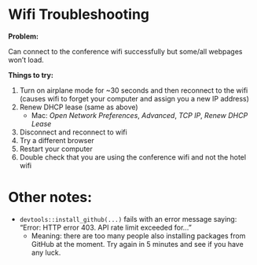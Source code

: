 Wifi Troubleshooting
====================

**Problem:**

Can connect to the conference wifi successfully but some/all webpages
won’t load.

**Things to try:**

1.  Turn on airplane mode for ~30 seconds and then reconnect to the wifi
    (causes wifi to forget your computer and assign you a new IP
    address)
2.  Renew DHCP lease (same as above)
    -   Mac: *Open Network Preferences*, *Advanced*, *TCP IP*, *Renew
        DHCP Lease*
3.  Disconnect and reconnect to wifi
4.  Try a different browser
5.  Restart your computer
6.  Double check that you are using the conference wifi and not the
    hotel wifi

Other notes:
============

-   `devtools::install_github(...)` fails with an error message saying:
    “Error: HTTP error 403. API rate limit exceeded for…”
    -   Meaning: there are too many people also installing packages from
        GitHub at the moment. Try again in 5 minutes and see if you have
        any luck.

